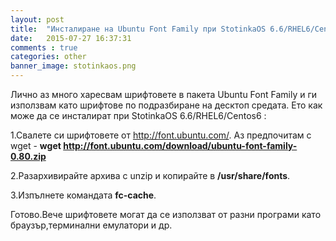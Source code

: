 ```yaml
---
layout: post
title:  "Инсталиране на Ubuntu Font Family при StotinkaOS 6.6/RHEL6/CentOS6"
date:   2015-07-27 16:37:31
comments : true
categories: other
banner_image: stotinkaos.png
---
```


Лично аз много харесвам шрифтовете в пакета Ubuntu Font Family и ги използвам като шрифтове по подразбиране на десктоп средата.
Ето как може да се инсталират при StotinkaOS 6.6/RHEL6/Centos6 : 

1.Свалете си шрифтовете от http://font.ubuntu.com/.
Аз предпочитам с wget - 
**wget http://font.ubuntu.com/download/ubuntu-font-family-0.80.zip**

2.Разархивирайте архива с unzip и копирайте в **/usr/share/fonts**.

3.Изпълнете командата **fc-cache**.


Готово.Вече шрифтовете могат да се използват от разни програми като браузър,терминални емулатори и др.